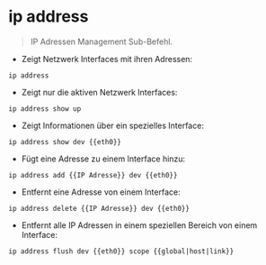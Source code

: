 # ip address

> IP Adressen Management Sub-Befehl.

- Zeigt Netzwerk Interfaces mit ihren Adressen:

`ip address`

- Zeigt nur die aktiven Netzwerk Interfaces:

`ip address show up`

- Zeigt Informationen über ein spezielles Interface:

`ip address show dev {{eth0}}`

- Fügt eine Adresse zu einem Interface hinzu:

`ip address add {{IP Adresse}} dev {{eth0}}`

- Entfernt eine Adresse von einem Interface:

`ip address delete {{IP Adresse}} dev {{eth0}}`

- Entfernt alle IP Adressen in einem speziellen Bereich von einem Interface:

`ip address flush dev {{eth0}} scope {{global|host|link}}`
